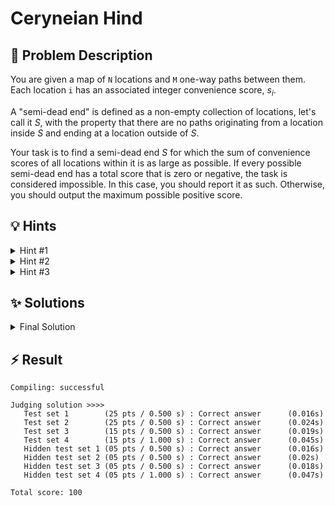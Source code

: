 # Ceryneian Hind

## 📝 Problem Description

You are given a map of `N` locations and `M` one-way paths between them. Each location `i` has an associated integer convenience score, $s_i$.

A "semi-dead end" is defined as a non-empty collection of locations, let's call it $S$, with the property that there are no paths originating from a location inside $S$ and ending at a location outside of $S$.

Your task is to find a semi-dead end $S$ for which the sum of convenience scores of all locations within it is as large as possible. If every possible semi-dead end has a total score that is zero or negative, the task is considered impossible. In this case, you should report it as such. Otherwise, you should output the maximum possible positive score.

## 💡 Hints

<details>
<summary>Hint #1</summary>
The problem asks you to partition all locations into two sets: the semi-dead end $S$ and the rest of the locations, $V \setminus S$. The defining property of $S$ is that no path goes from a location in $S$ to a location in $V \setminus S$. This structure, a partition of elements with constraints on connections between the partitions, is a strong indicator that the problem can be modeled as a minimum cut problem in a graph.
</details>
<details>
<summary>Hint #2</summary>
The goal is to maximize the sum of scores in the set $S$. This is a maximization problem. Minimum cut, on the other hand, is a minimization problem. It's often helpful to rephrase the maximization objective as a minimization one. Consider the total sum of all *positive* convenience scores on the map. Let this be $P$. Any semi-dead end $S$ we choose will have a score of $\sum_{i \in S} s_i$. Maximizing this is equivalent to minimizing $P - \sum_{i \in S} s_i$. Can you express this "loss" in terms of the locations we *don't* choose for $S$ and the negative-score locations we *do* choose for $S$?
</details>
<details>
<summary>Hint #3</summary>
Let's build a flow network. Create a source vertex `source` and a sink vertex `sink`.
1.  For every location `i` with a positive score $s_i > 0$, add a directed connection from `source` to `i` with capacity $s_i$.
2.  For every location `i` with a negative score $s_i < 0$, add a directed connection from `i` to `sink` with capacity $-s_i$.
3.  For every original path from location `u` to `v`, add a directed connection from `u` to `v` in our new network. What should its capacity be? The condition is that no path can leave the set $S$. This means if `u` is in $S$ and `v` is not, this configuration should be "forbidden". We can forbid it by assigning an infinite capacity to the connection `(u, v)`.

Now, consider any `source-sink` cut in this network. The cut will partition the locations. The capacity of this cut corresponds exactly to the "loss" we identified in the previous hint. By the max-flow min-cut theorem, finding the minimum cut is equivalent to finding the maximum flow.
</details>

## ✨ Solutions

<details>
<summary>Final Solution</summary>
This problem can be elegantly solved by transforming it into a minimum cut problem in a specially constructed flow network. The core idea relies on the **max-flow min-cut theorem**.

### Problem Reformulation
We want to partition the set of all locations $V$ into two disjoint sets: our target semi-dead end $S$ and its complement $T = V \setminus S$. The goal is to maximize the total score of vertices in $S$:
$$ \text{maximize} \left( \sum_{i \in S} s_i \right) $$
This is equivalent to minimizing a "loss" or "cost". Let $P$ be the sum of all positive convenience scores, i.e., $P = \sum_{i \in V, s_i > 0} s_i$. The maximization problem can be rewritten as:
$$ \text{maximize} \left( \sum_{i \in S} s_i \right) \iff \text{minimize} \left( P - \sum_{i \in S} s_i \right) $$
The loss term can be further expanded:
$$ P - \sum_{i \in S} s_i = \sum_{\substack{i \in V \\ s_i > 0}} s_i - \left( \sum_{\substack{i \in S \\ s_i > 0}} s_i + \sum_{\substack{i \in S \\ s_i < 0}} s_i \right) = \sum_{\substack{i \in T \\ s_i > 0}} s_i + \sum_{\substack{i \in S \\ s_i < 0}} (-s_i) $$
This new objective is what we will minimize. It represents the cost of our partition: the sum of positive scores we "lose" by placing them in $T$, plus the sum of penalties we "incur" by including negative-score locations in $S$.

### Graph Construction
We build a flow network with a source `v_source` and a sink `v_sink`:
1.  **Source Edges:** For each location $i$ with a positive score $s_i > 0$, we add an edge from `v_source` to vertex $i$ with capacity $s_i$. If we cut this edge, it means vertex $i$ is on the sink-side of the cut (in $T$), and we pay a cost of $s_i$.
2.  **Sink Edges:** For each location $i$ with a negative score $s_i < 0$, we add an edge from vertex $i$ to `v_sink` with capacity $-s_i$. If we cut this edge, it means vertex $i$ is on the source-side of the cut (in $S$), and we pay a cost of $-s_i$.
3.  **Path Edges:** For each original path from location $u$ to $v$, we add an edge from vertex $u$ to vertex $v$ with **infinite capacity**. This is the crucial step that enforces the semi-dead end property. Any finite `source-sink` cut cannot place $u$ on the source-side ($S$) and $v$ on the sink-side ($T$) simultaneously, because this would require cutting an edge of infinite capacity. This perfectly matches the definition of a semi-dead end: no paths can go from $S$ to $T$.

### Calculating the Result
A minimum `source-sink` cut in this graph partitions the vertices into a source set (our desired semi-dead end $S$, plus `v_source`) and a sink set ($T$, plus `v_sink`). The capacity of this minimum cut is exactly the minimum possible value for our loss expression: $\sum_{i \in T, s_i > 0} s_i + \sum_{i \in S, s_i < 0} (-s_i)$.

By the max-flow min-cut theorem, the value of the minimum cut is equal to the value of the maximum flow from `v_source` to `v_sink`. So, we can compute the max flow to find this minimum loss.

The final maximum convenience score is:
$$ \text{Max Score} = (\text{Sum of all positive scores}) - (\text{Max Flow}) $$
If this result is not strictly positive, no suitable semi-dead end exists.

### C++ Implementation
The following code implements this strategy using the Boost Graph Library, which provides an efficient `push_relabel_max_flow` algorithm.

```cpp
#include <iostream>
#include <vector>
#include <limits>

#include <boost/graph/adjacency_list.hpp>
#include <boost/graph/push_relabel_max_flow.hpp>

typedef boost::adjacency_list_traits<boost::vecS, boost::vecS, boost::directedS> traits;
typedef boost::adjacency_list<boost::vecS, boost::vecS, boost::directedS, boost::no_property,
    boost::property<boost::edge_capacity_t, long,
        boost::property<boost::edge_residual_capacity_t, long,
            boost::property<boost::edge_reverse_t, traits::edge_descriptor>>>> graph;

typedef traits::vertex_descriptor vertex_desc;
typedef traits::edge_descriptor edge_desc;

class edge_adder {
  graph &G;

 public:
  explicit edge_adder(graph &G) : G(G) {}

  void add_edge(int from, int to, long capacity) {
    auto c_map = boost::get(boost::edge_capacity, G);
    auto r_map = boost::get(boost::edge_reverse, G);
    const auto e = boost::add_edge(from, to, G).first;
    const auto rev_e = boost::add_edge(to, from, G).first;
    c_map[e] = capacity;
    c_map[rev_e] = 0; // reverse edge has no capacity!
    r_map[e] = rev_e;
    r_map[rev_e] = e;
  }
};

const long MAX_LONG = std::numeric_limits<long>::max();

void solve() {
  // ===== READ INPUT =====
  int n, m; std::cin >> n >> m;
  
  std::vector<int> conveniences(n);
  for(int i = 0; i < n; ++i) { 
    int s; std::cin >> s;
    conveniences[i] = s; 
  }
  
  std::vector<std::pair<int, int>> edges; edges.reserve(m);
  for(int i = 0; i < m; ++i) {
    int u, v; std::cin >> u >> v;
    edges.emplace_back(u, v);
  }
  
  // ===== SOLVE =====
  graph G(n);
  edge_adder adder(G);
  
  const vertex_desc v_source = boost::add_vertex(G);
  const vertex_desc v_sink = boost::add_vertex(G);
  
  // Add source and sink connections
  int positive_sum = 0;
  for(int i = 0; i < n; ++i) {
    if(conveniences[i] > 0) {
      adder.add_edge(v_source, i, conveniences[i]);
      positive_sum += conveniences[i];
    } else {
      adder.add_edge(i, v_sink, -conveniences[i]);
    }
  }
  
  // Add edges
  for(const std::pair<int, int> e : edges) {
    adder.add_edge(e.first, e.second, MAX_LONG);
  }
  
  long flow = boost::push_relabel_max_flow(G, v_source, v_sink);

  // ===== OUTPUT =====
  if (positive_sum - flow > 0) {
    std::cout << positive_sum - flow << std::endl;
  } else {
    std::cout << "impossible" << std::endl;
  }
  
}

int main() {
  std::ios_base::sync_with_stdio(false);
  
  int n_tests; std::cin >> n_tests;
  while(n_tests--) { solve(); }
}
```
</details>

## ⚡ Result

```plaintext
Compiling: successful

Judging solution >>>>
   Test set 1        (25 pts / 0.500 s) : Correct answer      (0.016s)
   Test set 2        (25 pts / 0.500 s) : Correct answer      (0.024s)
   Test set 3        (15 pts / 0.500 s) : Correct answer      (0.019s)
   Test set 4        (15 pts / 1.000 s) : Correct answer      (0.045s)
   Hidden test set 1 (05 pts / 0.500 s) : Correct answer      (0.016s)
   Hidden test set 2 (05 pts / 0.500 s) : Correct answer      (0.02s)
   Hidden test set 3 (05 pts / 0.500 s) : Correct answer      (0.018s)
   Hidden test set 4 (05 pts / 1.000 s) : Correct answer      (0.047s)

Total score: 100
```